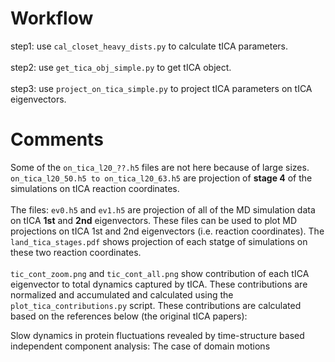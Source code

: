 # Workflow
step1: use `cal_closet_heavy_dists.py` to calculate tICA parameters.
<br />  
step2: use `get_tica_obj_simple.py` to get tICA object.
<br />  
step3: use `project_on_tica_simple.py` to project tICA parameters on tICA eigenvectors.
<br />  

# Comments
Some of the `on_tica_l20_??.h5` files are not here because of large sizes. 
`on_tica_l20_50.h5 to on_tica_l20_63.h5` are projection of **stage 4** of the simulations on tICA reaction coordinates.
<br />  
The files: `ev0.h5`  and  `ev1.h5`  are projection of all of the MD simulation data on tICA **1st** and **2nd** eigenvectors.
These files can be used to plot MD projections on tICA 1st and 2nd eigenvectors (i.e. reaction coordinates).
The `land_tica_stages.pdf` shows projection of each statge of simulations on these two reaction coordinates.
<br />  
`tic_cont_zoom.png` and `tic_cont_all.png` show contribution of each tICA eigenvector to total dynamics captured by tICA. 
These contributions are normalized and accumulated and calculated using the `plot_tica_contributions.py` script.
These contributions are calculated based on the references below (the original tICA papers):
<br />  

Slow dynamics in protein fluctuations revealed by time-structure based independent component analysis: The case of domain motions

